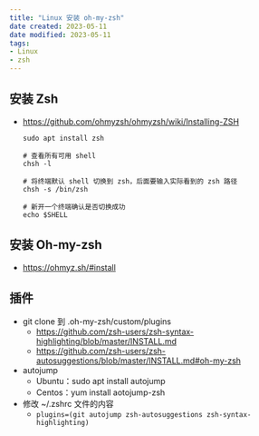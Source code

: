 ```yaml
---
title: "Linux 安装 oh-my-zsh"
date created: 2023-05-11
date modified: 2023-05-11
tags:
- Linux
- zsh
---
```


## 安装 Zsh

- <https://github.com/ohmyzsh/ohmyzsh/wiki/Installing-ZSH>

  ```shell
  sudo apt install zsh

  # 查看所有可用 shell
  chsh -l

  # 将终端默认 shell 切换到 zsh，后面要输入实际看到的 zsh 路径
  chsh -s /bin/zsh

  # 新开一个终端确认是否切换成功
  echo $SHELL
  ```

## 安装 Oh-my-zsh

- <https://ohmyz.sh/#install>

## 插件

- git clone 到 .oh-my-zsh/custom/plugins
  - <https://github.com/zsh-users/zsh-syntax-highlighting/blob/master/INSTALL.md>
  - <https://github.com/zsh-users/zsh-autosuggestions/blob/master/INSTALL.md#oh-my-zsh>
- autojump
  - Ubuntu：sudo apt install autojump
  - Centos：yum install aotojump-zsh
- 修改 ~/.zshrc 文件的内容
  - `plugins=(git autojump zsh-autosuggestions zsh-syntax-highlighting)`

